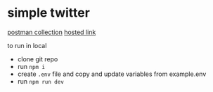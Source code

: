 # simple twitter

[postman collection](https://documenter.getpostman.com/view/27932492/2s9YkhiQGE)
[hosted link](https://twitter-ko6v.onrender.com)

to run in local

- clone git repo
- run `npm i`
- create `.env` file and copy and update variables from example.env
- run `npm run dev`
